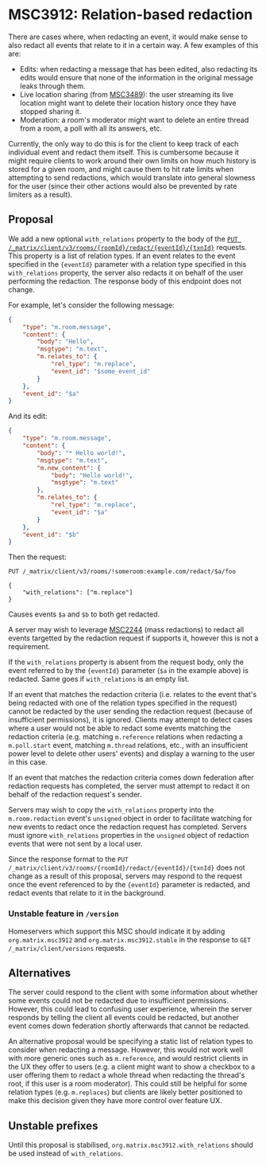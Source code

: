 # MSC3912: Relation-based redaction

There are cases where, when redacting an event, it would make sense to also
redact all events that relate to it in a certain way. A few examples of this
are:

* Edits: when redacting a message that has been edited, also redacting its edits
  would ensure that none of the information in the original message leaks
  through them.
* Live location sharing (from
  [MSC3489](https://github.com/matrix-org/matrix-spec-proposals/pull/3489)): the
  user streaming its live location might want to delete their location history
  once they have stopped sharing it.
* Moderation: a room's moderator might want to delete an entire thread from a
  room, a poll with all its answers, etc.

Currently, the only way to do this is for the client to keep track of each
individual event and redact them itself. This is cumbersome because it might
require clients to work around their own limits on how much history is stored
for a given room, and might cause them to hit rate limits when attempting to
send redactions, which would translate into general slowness for the user (since
their other actions would also be prevented by rate limiters as a result).

## Proposal

We add a new optional `with_relations` property to the body of the [`PUT
/_matrix/client/v3/rooms/{roomId}/redact/{eventId}/{txnId}`](https://spec.matrix.org/latest/client-server-api/#put_matrixclientv3roomsroomidredacteventidtxnid)
requests. This property is a list of relation types. If an event relates to the
event specified in the `{eventId}` parameter with a relation type specified in
this `with_relations` property, the server also redacts it on behalf of the user
performing the redaction. The response body of this endpoint does not change.

For example, let's consider the following message:

```json
{
    "type": "m.room.message",
    "content": {
        "body": "Hello",
        "msgtype": "m.text",
        "m.relates_to": {
            "rel_type": "m.replace",
            "event_id": "$some_event_id"
        }
    },
    "event_id": "$a"
}
```

And its edit:

```json
{
    "type": "m.room.message",
    "content": {
        "body": "* Hello world!",
        "msgtype": "m.text",
        "m.new_content": {
            "body": "Hello world!",
            "msgtype": "m.text"
        },
        "m.relates_to": {
            "rel_type": "m.replace",
            "event_id": "$a"
        }
    },
    "event_id": "$b"
}
```

Then the request:

```
PUT /_matrix/client/v3/rooms/!someroom:example.com/redact/$a/foo

{
    "with_relations": ["m.replace"]
}
```

Causes events `$a` and `$b` to both get redacted.

A server may wish to leverage
[MSC2244](https://github.com/matrix-org/matrix-doc/pull/2244) (mass redactions)
to redact all events targetted by the redaction request if supports it, however this is not a
requirement.

If the `with_relations` property is absent from the request body, only the event referred to by the `{eventId}` parameter (`$a` in the example above) is redacted. Same goes if `with_relations` is an empty list.

If an event that matches the redaction criteria (i.e. relates to the event
that's being redacted with one of the relation types specified in the request)
cannot be redacted by the user sending the redaction request (because of
insufficient permissions), it is ignored. Clients may attempt to detect cases
where a user would not be able to redact some events matching the redaction
criteria (e.g. matching `m.reference` relations when redacting a `m.poll.start`
event, matching `m.thread` relations, etc., with an insufficient power level to
delete other users' events) and display a warning to the user in this case.

If an event that matches the redaction criteria comes down federation after
redaction requests has completed, the server must attempt to redact it on behalf
of the redaction request's sender.

Servers may wish to copy the `with_relations` property into the
`m.room.redaction` event's `unsigned` object in order to facilitate watching for
new events to redact once the redaction request has completed. Servers must
ignore `with_relations` properties in the `unsigned` object of redaction events that were not sent by a local user.

Since the response format to the `PUT
/_matrix/client/v3/rooms/{roomId}/redact/{eventId}/{txnId}` does not change as a
result of this proposal, servers may respond to the request once the event referenced to by the `{eventId}` parameter is redacted, and redact events that relate to it in the background.


### Unstable feature in `/version`

Homeservers which support this MSC should indicate it by adding
`org.matrix.msc3912` and `org.matrix.msc3912.stable` in the response to `GET
/_matrix/client/versions` requests.


## Alternatives

The server could respond to the client with some information about whether some
events could not be redacted due to insufficient permissions. However, this
could lead to confusing user experience, wherein the server responds by telling
the client all events could be redacted, but another event comes down federation
shortly afterwards that cannot be redacted.

An alternative proposal would be specifying a static list of relation types to
consider when redacting a message. However, this would not work well with more
generic ones such as `m.reference`, and would restrict clients in the UX they
offer to users (e.g. a client might want to show a checkbox to a user offering
them to redact a whole thread when redacting the thread's root, if this user is
a room moderator). This could still be helpful for some relation types (e.g.
`m.replaces`) but clients are likely better positioned to make this decision
given they have more control over feature UX.

## Unstable prefixes

Until this proposal is stabilised, `org.matrix.msc3912.with_relations` should be
used instead of `with_relations`.